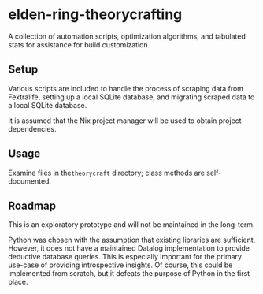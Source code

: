 # elden-ring-theorycrafting
A collection of automation scripts, optimization algorithms, and tabulated stats for assistance for build customization. 

## Setup
Various scripts are included to handle the process of scraping data from Fextralife, setting up a local SQLite database, and migrating scraped data to a local SQLite database.  

It is assumed that the Nix project manager will be used to obtain project dependencies.

## Usage
Examine files in the`theorycraft` directory; class methods are self-documented. 

## Roadmap 
This is an exploratory prototype and will not be maintained in the long-term.

Python was chosen with the assumption that existing libraries are sufficient.  However, it does not have a maintained Datalog implementation to provide deductive database queries. This is especially important for the primary use-case of providing introspective insights.  Of course, this could be implemented from scratch, but it defeats the purpose of Python in the first place.

